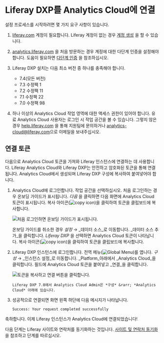 # Liferay DXP를 Analytics Cloud에 연결

설정 프로세스를 시작하려면 몇 가지 요구 사항이 있습니다.

1. [liferay.com](https://www.liferay.com) 계정이 필요합니다. Liferay 계정이 없는 경우 [계정 생성](https://login.liferay.com/signin/register) 을 할 수 있습니다.

1. [analytics.liferay.com](https://analytics.liferay.com/) 을 처음 방문하는 경우 계정에 대한 다단계 인증을 설정해야 합니다. 도움이 필요하면 [다단계 인증](../workspace-settings/multi-factor-authentication.md) 을 참조하십시오.

1. Liferay DXP 설치는 다음 최소 버전 중 하나를 충족해야 합니다.

    * 7.4(모든 버전)
    * 7.3 수정팩 1
    * 7.2 수정팩 11
    * 7.1 수정팩 22
    * 7.0 수정팩 98

1. 하나 이상의 Analytics Cloud 작업 영역에 대한 액세스 권한이 있어야 합니다. 유료 Analytics Cloud 사용자는 로그인 시 작업 공간을 볼 수 있습니다. 그렇지 않은 경우 [help.liferay.com](https://help.liferay.com/) 을 통해 지원팀에 문의하거나 <analytics-cloud@liferay.com>으로 이메일을 보내주십시오.

## 연결 토큰

다음으로 Analytics Cloud 토큰을 가져와 Liferay 인스턴스에 연결하는 데 사용합니다. Liferay Analytics Cloud와 Liferay DXP는 안전하고 암호화된 토큰을 통해 연결됩니다. Analytics Cloud에서 생성되며 Liferay DXP 구성에 복사하여 붙여넣어야 합니다.

1. Analytics Cloud에 로그인합니다. 작업 공간을 선택하십시오. 처음 로그인하는 경우 온보딩 가이드가 표시됩니다. _다음_ 을 클릭하면 다음 화면에 Analytics Cloud 토큰이 표시됩니다. 복사 아이콘(![copy icon](../images/icon-copy.png))을 클릭하여 토큰을 클립보드에 복사합니다.

   ![처음 로그인하면 온보딩 가이드가 표시됩니다.](./connecting-liferay-dxp-to-analytics-cloud/images/01.png)

   온보딩 가이드를 취소한 경우 _설정_ &rarr; _데이터 소스_로 이동합니다. _데이터 소스 추가_을 클릭합니다. _Liferay DXP_ 을 선택하면 Analytics Cloud 토큰이 나타납니다. 복사 아이콘(![copy icon](../images/icon-copy.png))을 클릭하여 토큰을 클립보드에 복사합니다.

1. Liferay DXP 인스턴스에 로그인합니다. 전역 메뉴(![Global Menu](../images/icon-applications-menu.png))를 엽니다. _구성_ &rarr; _인스턴스 설정_로 이동합니다. _Platform_아래에서 _Analytics Cloud_을 클릭합니다. 필드에 Analytics Cloud 토큰을 붙여넣고 _연결_을 클릭합니다.

    ![토큰을 복사하고 연결 버튼을 클릭합니다.](./connecting-liferay-dxp-to-analytics-cloud/images/02.png)

    ```{note}
    Liferay DXP 7.0에서 Analytics Cloud Admin은 *구성* &rarr; *Analytics Cloud* 아래에 있습니다.
    ```

1. 성공적으로 연결되면 화면 왼쪽 하단에 다음 메시지가 나타납니다.

   `Success: Your request completed successfully`

축하합니다. 이제 Liferay 인스턴스가 Analytics Cloud에 연결되었습니다!

다음 단계는 Liferay 사이트와 연락처를 동기화하는 것입니다. [사이트 및 연락처 동기화](./syncing-sites-and-contacts.md) 을 참조하고 단계를 따르십시오.
